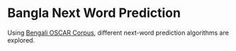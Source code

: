 # Bangla Next Word Prediction

Using [Bengali OSCAR Corpus](https://www.kaggle.com/tapash39/bengali-oscar-corpus), different next-word prediction algorithms are explored.